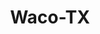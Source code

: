 ---
title: Waco-TX
slug: waco-tx
f_state:
- cms/state/texas.md
f_locations:
- cms/payday-loan/advance-america-2401.md
- cms/payday-loan/ameri-cash-check-cashing-4103.md
- cms/payday-loan/ameri-cash-check-cashing-4115.md
- cms/payday-loan/cash-store-8555.md
- cms/payday-loan/cash-store-8591.md
- cms/payday-loan/cash-store-8592.md
- cms/payday-loan/cash-store-8593.md
- cms/payday-loan/chapman-check-cashing-center-9653.md
- cms/payday-loan/chapman-check-cashing-center-9654.md
- cms/payday-loan/chapman-check-cashing-center-9655.md
- cms/payday-loan/chapman-check-cashing-center-9656.md
- cms/payday-loan/chapman-check-cashing-center-9657.md
- cms/payday-loan/chapman-check-cashing-center-9658.md
- cms/payday-loan/chapman-check-cashing-center-9659.md
- cms/payday-loan/chapman-check-cashing-center-9660.md
- cms/payday-loan/chapman-check-cashing-center-9661.md
- cms/payday-loan/check-go-9977.md
- cms/payday-loan/check-cashing-express-10869.md
- cms/payday-loan/check-cashing-plus-10929.md
- cms/payday-loan/check-cashing-plus-10930.md
- cms/payday-loan/chek-plus-14904.md
- cms/payday-loan/dash-for-cash-15688.md
- cms/payday-loan/dash-for-cash-15691.md
- cms/payday-loan/electronic-recovery-systems-16754.md
- cms/payday-loan/express-chech-cashing-16922.md
- cms/payday-loan/first-cash-advance-18460.md
- cms/payday-loan/first-cash-advance-18484.md
- cms/payday-loan/first-convenience-bank-18575.md
- cms/payday-loan/kramers-check-cashing-20089.md
- cms/payday-loan/merchants-alert-check-service-20784.md
- cms/payday-loan/rent-a-center-25926.md
- cms/payday-loan/rent-a-center-25943.md
- cms/payday-loan/shortbread-check-cashing-26437.md
- cms/payday-loan/th-e-cash-store-27334.md
- cms/payday-loan/tobacco-express-27868.md
updated-on: '2024-05-30T13:41:28.615Z'
created-on: '2024-05-30T13:41:28.615Z'
published-on: '2024-05-30T13:54:32.469Z'
f_city: Waco
layout: '[city].html'
tags: city
---